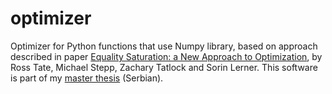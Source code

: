 # optimizer
Optimizer for Python functions that use Numpy library, based on approach described in paper [Equality Saturation: a New Approach to Optimization](http://www.cs.cornell.edu/~ross/publications/eqsat/eqsat_tate_popl09.pdf), by Ross Tate, Michael Stepp, Zachary Tatlock and Sorin Lerner. This software is part of my [master thesis](../master/master_rad_(radna_verzija).pdf) (Serbian).
